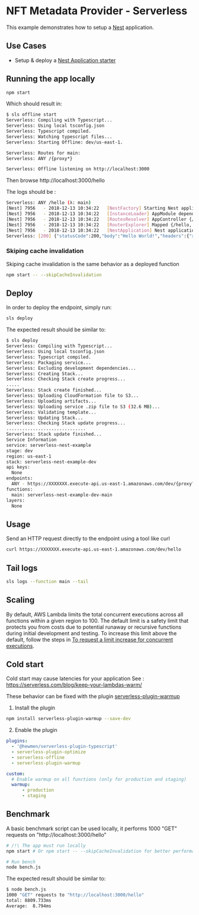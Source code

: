 # NFT Metadata Provider - Serverless

This example demonstrates how to setup a [Nest](https://github.com/nestjs/nest) application.

## Use Cases

- Setup & deploy a [Nest Application starter](https://github.com/nestjs/typescript-starter)

## Running the app locally

```bash
npm start
```

Which should result in:

```bash
$ sls offline start
Serverless: Compiling with Typescript...
Serverless: Using local tsconfig.json
Serverless: Typescript compiled.
Serverless: Watching typescript files...
Serverless: Starting Offline: dev/us-east-1.

Serverless: Routes for main:
Serverless: ANY /{proxy*}

Serverless: Offline listening on http://localhost:3000
```

Then browse http://localhost:3000/hello

The logs should be :

```bash
Serverless: ANY /hello (λ: main)
[Nest] 7956   - 2018-12-13 10:34:22   [NestFactory] Starting Nest application... +6933ms
[Nest] 7956   - 2018-12-13 10:34:22   [InstanceLoader] AppModule dependencies initialized +4ms
[Nest] 7956   - 2018-12-13 10:34:22   [RoutesResolver] AppController {/}: +2ms
[Nest] 7956   - 2018-12-13 10:34:22   [RouterExplorer] Mapped {/hello, GET} route +1ms
[Nest] 7956   - 2018-12-13 10:34:22   [NestApplication] Nest application successfully started +1ms
Serverless: [200] {"statusCode":200,"body":"Hello World!","headers":{"x-powered-by":"Express","content-type":"text/html; charset=utf-8","content-length":"12","etag":"W/\"c-Lve95gjOVATpfV8EL5X4nxwjKHE\"","date":"Thu, 13 Dec 2018 09:34:22 GMT","connection":"keep-alive"},"isBase64Encoded":false}
```

### Skiping cache invalidation

Skiping cache invalidation is the same behavior as a deployed function

```bash
npm start -- --skipCacheInvalidation
```

## Deploy

In order to deploy the endpoint, simply run:

```bash
sls deploy
```

The expected result should be similar to:

```bash
$ sls deploy
Serverless: Compiling with Typescript...
Serverless: Using local tsconfig.json
Serverless: Typescript compiled.
Serverless: Packaging service...
Serverless: Excluding development dependencies...
Serverless: Creating Stack...
Serverless: Checking Stack create progress...
.....
Serverless: Stack create finished...
Serverless: Uploading CloudFormation file to S3...
Serverless: Uploading artifacts...
Serverless: Uploading service .zip file to S3 (32.6 MB)...
Serverless: Validating template...
Serverless: Updating Stack...
Serverless: Checking Stack update progress...
..............................
Serverless: Stack update finished...
Service Information
service: serverless-nest-example
stage: dev
region: us-east-1
stack: serverless-nest-example-dev
api keys:
  None
endpoints:
  ANY - https://XXXXXXX.execute-api.us-east-1.amazonaws.com/dev/{proxy?}
functions:
  main: serverless-nest-example-dev-main
layers:
  None
```

## Usage

Send an HTTP request directly to the endpoint using a tool like curl

```bash
curl https://XXXXXXX.execute-api.us-east-1.amazonaws.com/dev/hello
```

## Tail logs

```bash
sls logs --function main --tail
```

## Scaling

By default, AWS Lambda limits the total concurrent executions across all functions within a given region to 100. The default limit is a safety limit that protects you from costs due to potential runaway or recursive functions during initial development and testing. To increase this limit above the default, follow the steps in [To request a limit increase for concurrent executions](http://docs.aws.amazon.com/lambda/latest/dg/concurrent-executions.html#increase-concurrent-executions-limit).

## Cold start

Cold start may cause latencies for your application
See : https://serverless.com/blog/keep-your-lambdas-warm/

These behavior can be fixed with the plugin [serverless-plugin-warmup](https://www.npmjs.com/package/serverless-plugin-warmup) 

1. Install the plugin

```bash 
npm install serverless-plugin-warmup --save-dev
```

2. Enable the plugin

```yaml
plugins:
  - '@hewmen/serverless-plugin-typescript'
  - serverless-plugin-optimize
  - serverless-offline
  - serverless-plugin-warmup

custom:
  # Enable warmup on all functions (only for production and staging)
  warmup:      
      - production
      - staging
```

## Benchmark

A basic benchmark script can be used locally, it performs 1000 "GET" requests on "http://localhost:3000/hello"


```bash
# /!\ The app must run locally
npm start # Or npm start -- --skipCacheInvalidation for better performances

# Run bench
node bench.js
```

The expected result should be similar to:

```bash
$ node bench.js
1000 "GET" requests to "http://localhost:3000/hello"
total: 8809.733ms
Average:  8.794ms
```
